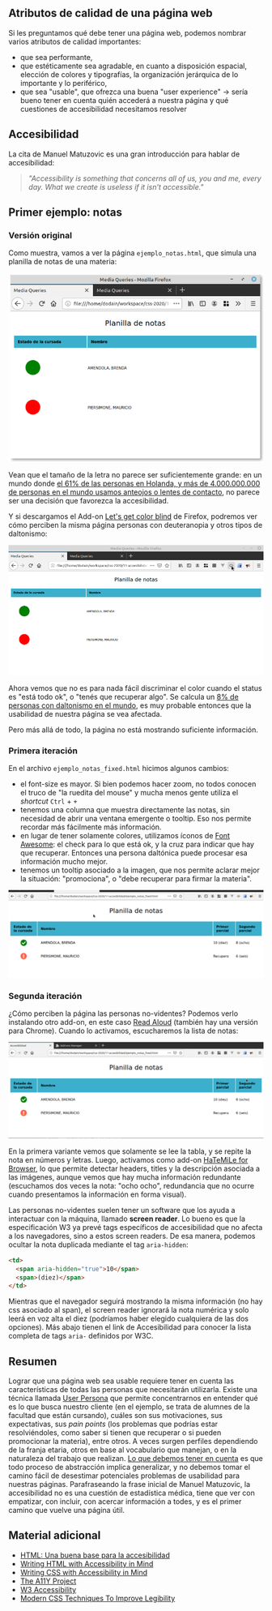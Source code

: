 
## Atributos de calidad de una página web

Si les preguntamos qué debe tener una página web, podemos nombrar varios atributos de calidad importantes:

- que sea performante,
- que estéticamente sea agradable, en cuanto a disposición espacial, elección de colores y tipografías, la organización jerárquica de lo importante y lo periférico,
- que sea "usable", que ofrezca una buena "user experience" -> sería bueno tener en cuenta quién accederá a nuestra página y qué cuestiones de accesibilidad necesitamos resolver

## Accesibilidad

La cita de Manuel Matuzovic es una gran introducción para hablar de accesibilidad:

> _"Accessibility is something that concerns all of us, you and me, every day. What we create is useless if it isn’t accessible."_

## Primer ejemplo: notas

### Versión original

Como muestra, vamos a ver la página `ejemplo_notas.html`, que simula una planilla de notas de una materia:

![ejemplo notas](./images/ejemplo_notas.png)

Vean que el tamaño de la letra no parece ser suficientemente grande: en un mundo donde [el 61% de las personas en Holanda, y más de 4.000.000.000 de personas en el mundo usamos anteojos o lentes de contacto](https://www.cbs.nl/en-gb/news/2013/38/more-than-6-in-10-people-wear-glasses-or-contact-lenses#:~:text=More%20and%20more%20people%20wear,wear%20glasses%20or%20contact%20lenses.), no parece ser una decisión que favorezca la accesibilidad.

Y si descargamos el Add-on [Let's get color blind](https://addons.mozilla.org/es/firefox/addon/let-s-get-color-blind/) de Firefox, podremos ver cómo perciben la misma página personas con deuteranopia y otros tipos de daltonismo:

![notas para un daltónico](./images/daltonicoNotas.gif)

Ahora vemos que no es para nada fácil discriminar el color cuando el status es "está todo ok", o "tenés que recuperar algo". Se calcula un [8% de personas con daltonismo en el mundo](http://www.colourblindawareness.org/colour-blindness/), es muy probable entonces que la usabilidad de nuestra página se vea afectada.

Pero más allá de todo, la página no está mostrando suficiente información.

### Primera iteración

En el archivo `ejemplo_notas_fixed.html` hicimos algunos cambios:

- el font-size es mayor. Si bien podemos hacer zoom, no todos conocen el truco de "la ruedita del mouse" y mucha menos gente utiliza el _shortcut_ `Ctrl` + `+`
- tenemos una columna que muestra directamente las notas, sin necesidad de abrir una ventana emergente o tooltip. Eso nos permite recordar más fácilmente más información.
- en lugar de tener solamente colores, utilizamos íconos de [Font Awesome](https://github.com/FortAwesome/Font-Awesome): el check para lo que está ok, y la cruz para indicar que hay que recuperar. Entonces una persona daltónica puede procesar esa información mucho mejor.
- tenemos un tooltip asociado a la imagen, que nos permite aclarar mejor la situación: "promociona", o "debe recuperar para firmar la materia".

![versión mejorada](./images/versionMejorada.gif)

### Segunda iteración

¿Cómo perciben la página las personas no-videntes? Podemos verlo instalando otro add-on, en este caso [Read Aloud](https://addons.mozilla.org/en-US/firefox/addon/read-aloud/versions/?src=hotness) (también hay una versión para Chrome). Cuando lo activamos, escucharemos la lista de notas:

![leyendo notas para no videntes](./images/screenReader.gif)

En la primera variante vemos que solamente se lee la tabla, y se repite la nota en números y letras. Luego, activamos como add-on [HaTeMiLe for Browser](https://addons.mozilla.org/es/firefox/addon/hatemile-for-browser/), lo que permite detectar headers, titles y la descripción asociada a las imágenes, aunque vemos que hay mucha información redundante (escuchamos dos veces la nota: "ocho ocho", redundancia que no ocurre cuando presentamos la información en forma visual).

Las personas no-videntes suelen tener un software que los ayuda a interactuar con la máquina, llamado **screen reader**. Lo bueno es que la especificación W3 ya prevé tags específicos de accesibilidad que no afecta a los navegadores, sino a estos screen readers. De esa manera, podemos ocultar la nota duplicada mediante el tag `aria-hidden`:

```html
<td>
  <span aria-hidden="true">10</span>
  <span>(diez)</span>
</td>
```

Mientras que el navegador seguirá mostrando la misma información (no hay css asociado al span), el screen reader ignorará la nota numérica y solo leerá en voz alta el diez (podríamos haber elegido cualquiera de las dos opciones). Más abajo tienen el link de Accesibilidad para conocer la lista completa de tags `aria-` definidos por W3C.

## Resumen

Lograr que una página web sea usable requiere tener en cuenta las características de todas las personas que necesitarán utilizarla. Existe una técnica llamada [User Persona](https://medium.com/@andrewdjandrw/qu%C3%A9-es-un-user-persona-una-proto-persona-y-un-arquetipo-c4498c7f8836) que permite concentrarnos en entender qué es lo que busca nuestro cliente (en el ejemplo, se trata de alumnes de la facultad que están cursando), cuáles son sus motivaciones, sus expectativas, sus _pain points_ (los problemas que podrías estar resolviéndoles, como saber si tienen que recuperar o si pueden promocionar la materia), entre otros. A veces surgen perfiles dependiendo de la franja etaria, otros en base al vocabulario que manejan, o en la naturaleza del trabajo que realizan. [Lo que debemos tener en cuenta](https://blog.interactius.com/la-creaci%C3%B3n-de-user-personas-es-una-p%C3%A9rdida-de-tiempo-4e4f8473b5ee) es que todo proceso de abstracción implica generalizar, y no debemos tomar el camino fácil de desestimar potenciales problemas de usabilidad para nuestras páginas. Parafraseando la frase inicial de Manuel Matuzovic, la accesibilidad no es una cuestión de estadística médica, tiene que ver con empatizar, con incluir, con acercar información a todes, y es el primer camino que vuelve una página útil.

## Material adicional

- [HTML: Una buena base para la accesibilidad](https://developer.mozilla.org/es/docs/Learn/Accessibility/HTML)
- [Writing HTML with Accessibility in Mind](https://medium.com/alistapart/writing-html-with-accessibility-in-mind-a62026493412)
- [Writing CSS with Accessibility in Mind](https://medium.com/@matuzo/writing-css-with-accessibility-in-mind-8514a0007939)
- [The A11Y Project](https://www.a11yproject.com/)
- [W3 Accessibility](https://www.w3.org/standards/webdesign/accessibility.html)
- [Modern CSS Techniques To Improve Legibility](https://www.smashingmagazine.com/2020/07/css-techniques-legibility/)